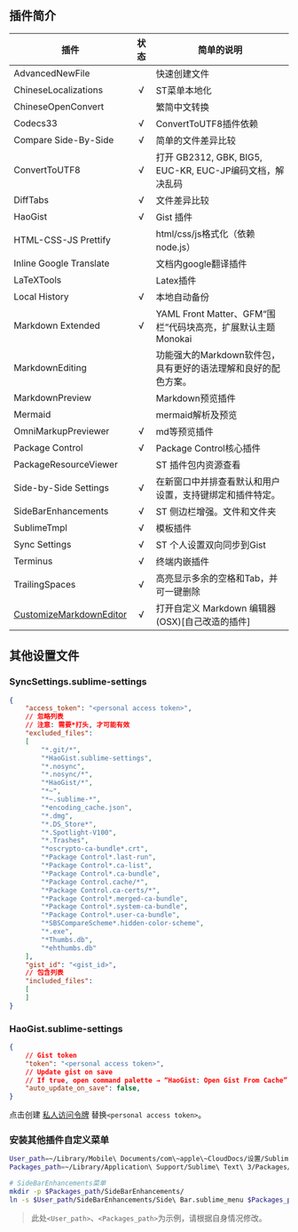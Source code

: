 ## 插件简介

|插件|状态|简单的说明|
|----------------------------|:-:|---
|AdvancedNewFile             |   |快速创建文件
|ChineseLocalizations        | √ |ST菜单本地化
|ChineseOpenConvert          |   |繁简中文转换
|Codecs33                    | √ |ConvertToUTF8插件依赖
|Compare Side-By-Side        | √ |简单的文件差异比较
|ConvertToUTF8               | √ |打开 GB2312, GBK, BIG5, EUC-KR, EUC-JP编码文档，解决乱码
|DiffTabs                    | √ |文件差异比较
|HaoGist                     | √ |Gist 插件
|HTML-CSS-JS Prettify        |   |html/css/js格式化（依赖node.js）
|Inline Google Translate     |   |文档内google翻译插件
|LaTeXTools                  |   |Latex插件
|Local History               | √ |本地自动备份
|Markdown Extended           | √ |YAML Front Matter、GFM“围栏”代码块高亮，扩展默认主题 Monokai
|MarkdownEditing             |   |功能强大的Markdown软件包，具有更好的语法理解和良好的配色方案。
|Markdown​Preview             |   |Markdown​预览插件
|Mermaid                     |   |mermaid解析及预览
|OmniMarkupPreviewer         | √ |md等预览插件
|Package Control             | √ |Package Control核心插件
|PackageResourceViewer       |   |ST 插件包内资源查看
|Side-by-Side Settings       | √ |在新窗口中并排查看默认和用户设置，支持键绑定和插件特定。
|SideBarEnhancements         | √ |ST 侧边栏增强。文件和文件夹
|SublimeTmpl                 | √ |模板插件
|Sync Settings               | √ |ST 个人设置双向同步到Gist
|Terminus                    | √ |终端内嵌插件
|TrailingSpaces              | √ |高亮显示多余的空格和Tab，并可一键删除
|[CustomizeMarkdownEditor](https://github.com/maboloshi/CustomizeMarkdownEditor)     | √ |打开自定义 Markdown 编辑器(OSX)[自己改造的插件]

## 其他设置文件
### SyncSettings.sublime-settings
```json
{
    "access_token": "<personal access token>",
    // 忽略列表
    // 注意: 需要*打头, 才可能有效
    "excluded_files":
    [
        "*.git/*",
        "*HaoGist.sublime-settings",
        "*.nosync",
        "*.nosync/*",
        "*HaoGist/*",
        "*~",
        "*~.sublime-*",
        "*encoding_cache.json",
        "*.dmg",
        "*.DS_Store*",
        "*.Spotlight-V100",
        "*.Trashes",
        "*oscrypto-ca-bundle*.crt",
        "*Package Control*.last-run",
        "*Package Control*.ca-list",
        "*Package Control*.ca-bundle",
        "*Package Control.cache/*",
        "*Package Control.ca-certs/*",
        "*Package Control*.merged-ca-bundle",
        "*Package Control*.system-ca-bundle",
        "*Package Control*.user-ca-bundle",
        "*SBSCompareScheme*.hidden-color-scheme",
        "*.exe",
        "*Thumbs.db",
        "*ehthumbs.db"
    ],
    "gist_id": "<gist_id>",
    // 包含列表
    "included_files":
    [
    ]
}
```

### HaoGist.sublime-settings
```json
{
    // Gist token
    "token": "<personal access token>",
    // Update gist on save
    // If true, open command palette → “HaoGist: Open Gist From Cache” → select, edit and save your gist → your changes apply to remote gist.
    "auto_update_on_save": false,
}
```

点击创建 [私人访问令牌](https://github.com/settings/tokens/new?scopes=gist,&description=SublimeText+2/3+Gist,Sync+plugin) 替换`<personal access token>`。

### 安装其他插件自定义菜单
```sh
User_path=~/Library/Mobile\ Documents/com\~apple\~CloudDocs/设置/Sublime/User/
Packages_path=~/Library/Application\ Support/Sublime\ Text\ 3/Packages/

# SideBarEnhancements菜单
mkdir -p $Packages_path/SideBarEnhancements/
ln -s $User_path/SideBarEnhancements/Side\ Bar.sublime_menu $Packages_path/SideBarEnhancements/Side\ Bar.sublime-menu

```
> 此处`<User_path>`、`<Packages_path>`为示例，请根据自身情况修改。